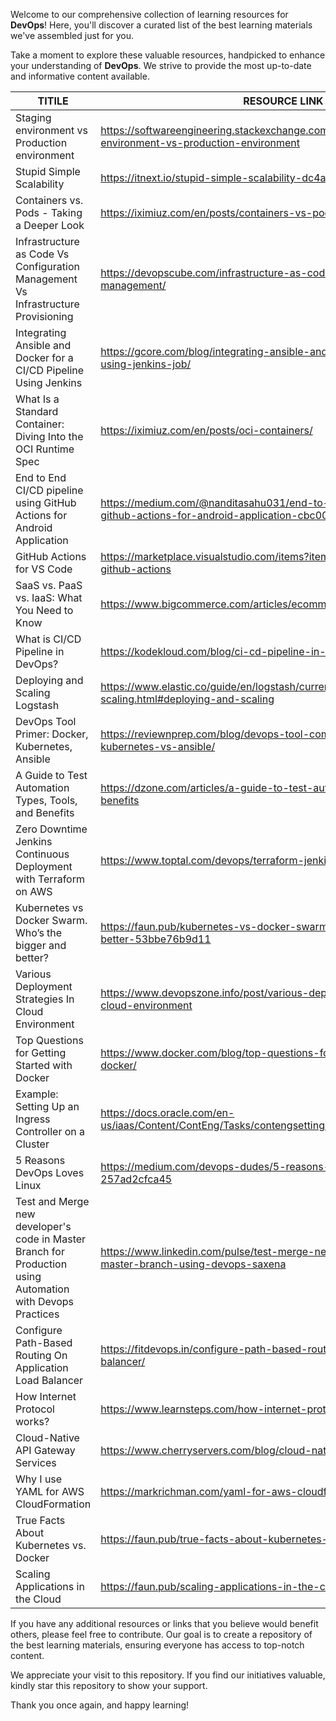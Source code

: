 Welcome to our comprehensive collection of learning resources for **DevOps**! Here, you'll discover a curated list of the best learning materials we've assembled just for you.

Take a moment to explore these valuable resources, handpicked to enhance your understanding of **DevOps**. We strive to provide the most up-to-date and informative content available.


| TITILE  | RESOURCE LINK |
| ------------- | -------------  |
|  Staging environment vs Production environment | https://softwareengineering.stackexchange.com/questions/117945/staging-environment-vs-production-environment   | t/
| Stupid Simple Scalability  |  https://itnext.io/stupid-simple-scalability-dc4a7fbe67d6  |
| Containers vs. Pods - Taking a Deeper Look | https://iximiuz.com/en/posts/containers-vs-pods/  |
| Infrastructure as Code Vs Configuration Management Vs Infrastructure Provisioning  | https://devopscube.com/infrastructure-as-code-configuration-management/ | 
| Integrating Ansible and Docker for a CI/CD Pipeline Using Jenkins  | https://gcore.com/blog/integrating-ansible-and-docker-in-ci-cd-process-using-jenkins-job/ | 
| What Is a Standard Container: Diving Into the OCI Runtime Spec | https://iximiuz.com/en/posts/oci-containers/ |
| End to End CI/CD pipeline using GitHub Actions for Android Application | https://medium.com/@nanditasahu031/end-to-end-ci-cd-pipeline-using-github-actions-for-android-application-cbc00d24ac79 | 
| GitHub Actions for VS Code | https://marketplace.visualstudio.com/items?itemName=github.vscode-github-actions  |
| SaaS vs. PaaS vs. IaaS: What You Need to Know | https://www.bigcommerce.com/articles/ecommerce/saas-vs-paas-vs-iaas/ |
| What is CI/CD Pipeline in DevOps?  | https://kodekloud.com/blog/ci-cd-pipeline-in-devops/  | 
| Deploying and Scaling Logstash  | https://www.elastic.co/guide/en/logstash/current/deploying-and-scaling.html#deploying-and-scaling | 
|  DevOps Tool Primer: Docker, Kubernetes, Ansible  | https://reviewnprep.com/blog/devops-tool-comparison-docker-vs-kubernetes-vs-ansible/  |
| A Guide to Test Automation Types, Tools, and Benefits   | https://dzone.com/articles/a-guide-to-test-automation-types-tools-and-benefits | 
| Zero Downtime Jenkins Continuous Deployment with Terraform on AWS  | https://www.toptal.com/devops/terraform-jenkins-continuous-deployment |
| Kubernetes vs Docker Swarm. Who’s the bigger and better?  | https://faun.pub/kubernetes-vs-docker-swarm-whos-the-bigger-and-better-53bbe76b9d11  | 
| Various Deployment Strategies In Cloud Environment | https://www.devopszone.info/post/various-deployment-strategies-in-cloud-environment | 
| Top Questions for Getting Started with Docker   | https://www.docker.com/blog/top-questions-for-getting-started-with-docker/ |
| Example: Setting Up an Ingress Controller on a Cluster  | https://docs.oracle.com/en-us/iaas/Content/ContEng/Tasks/contengsettingupingresscontroller.htm  |
| 5 Reasons DevOps Loves Linux | https://medium.com/devops-dudes/5-reasons-devops-loves-linux-257ad2cfca45  | 
| Test and Merge new developer's code in Master Branch for Production using Automation with Devops Practices  | https://www.linkedin.com/pulse/test-merge-new-developers-code-master-branch-using-devops-saxena  |
| Configure Path-Based Routing On Application Load Balancer  | https://fitdevops.in/configure-path-based-routing-on-application-load-balancer/  |
| How Internet Protocol works? | https://www.learnsteps.com/how-internet-protocol-works/  | 
| Cloud-Native API Gateway Services  |   https://www.cherryservers.com/blog/cloud-native-api-gateway-services  |
| Why I use YAML for AWS CloudFormation  |  https://markrichman.com/yaml-for-aws-cloudformation/  |
| True Facts About Kubernetes vs. Docker  | https://faun.pub/true-facts-about-kubernetes-vs-docker-bba6a7e5a839  |
| Scaling Applications in the Cloud  |  https://faun.pub/scaling-applications-in-the-cloud-52bb6dfbac4e  |
 
 
If you have any additional resources or links that you believe would benefit others, please feel free to contribute. Our goal is to create a repository of the best learning materials, ensuring everyone has access to top-notch content.

We appreciate your visit to this repository. If you find our initiatives valuable, kindly star this repository to show your support.

Thank you once again, and happy learning!


